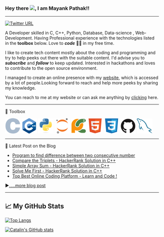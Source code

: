 ### Hey there <img src="https://raw.githubusercontent.com/MartinHeinz/MartinHeinz/master/wave.gif" width="30px">, I am Mayank Pathak!!
-------
[![Twitter URL](https://img.shields.io/twitter/url?label=Check-out%20my%20twitter%20handle&style=social&url=https%3A%2F%2Ftwitter.com%2Fmayankp4513)](https://twitter.com/mayankp4513)

A Developer skilled in C, C++, Python, Database, Data-science , Web-Development. Having Professional experience with the technologies listed in the **toolbox** below.
Love to ***code*** 👨‍💻 in my free time.

I like to create tech content mostly about the coding and programming and try to help peeks out there with the suitable content. I'd advise you to ***subscribe*** and ***follow*** to keep updated. Interested in hackathons and loves to contribute to the open source environment.

I managed to create an online presence with my [website](https://bestcodesource.blogspot.com/), which is accessed by a lot of people.Looking forward to reach and help more peeks by sharing my knowledge.

You can reach to me at my website or can ask me anything by [clicking](https://bestcodesource.blogspot.com/p/contact-us.html) here.


-------
🧰 Toolbox

<img src="https://github.com/devicons/devicon/blob/master/icons/c/c-original.svg" alt="C logo" width="50" height="50" />  <img src= "https://github.com/devicons/devicon/blob/master/icons/cplusplus/cplusplus-original.svg" alt="C++ logo" width="50" height="50" />  <img src="https://github.com/devicons/devicon/blob/master/icons/python/python-original.svg" alt="Python logo" width="50" height="50" />  <img src="https://github.com/devicons/devicon/blob/master/icons/jupyter/jupyter-original.svg" alt="Jupyter logo" width="50" height="50" />  <img src="https://github.com/devicons/devicon/blob/master/icons/pycharm/pycharm-original.svg" alt="Pycharm logo" width="50" height="50" />  <img src="https://github.com/devicons/devicon/blob/master/icons/html5/html5-original.svg" alt="HTML logo" width="50" height="50" />  <img src="https://github.com/devicons/devicon/blob/master/icons/css3/css3-original.svg" alt="CSS logo" width="50" height="50" />  <img src="https://github.com/devicons/devicon/blob/master/icons/github/github-original.svg" alt="Github logo" width="50" height="50" />  <img src="https://github.com/devicons/devicon/blob/master/icons/mysql/mysql-original.svg" alt="Mysql logo" width="50" height="50" />

-------

📘 Latest Post on the Blog
<!-- BLOG-POST-LIST:START-->
- [Program to find difference between two consecutive number](https://bestcodesource.blogspot.com/2021/05/program-to-calculate-difference-between.html)
- [Compare the Triplets - HackerRank Solution in C++](https://bestcodesource.blogspot.com/2021/04/compare-triplets-hackerrank-solution-in.html)
- [Simple Array Sum - HackerRank Solution in C++](https://bestcodesource.blogspot.com/2021/04/simple-array-sum-hackerrank-solution-in.html)
- [Solve Me First - HackerRank Solution in C++](https://bestcodesource.blogspot.com/2021/04/solve-me-first-hackerrank-solution-in-c.html)
- [Top Best Online Coding Platform - Learn and Code !](https://bestcodesource.blogspot.com/2021/04/top-best-online-coding-platform-learn.html)
<!-- BLOG-POST-LIST:END-->


▶[.....more blog post](https://bestcodesource.blogspot.com/)

-------
## &#x1f4c8; My GitHub Stats

[![Top Langs](https://github-readme-stats.vercel.app/api/top-langs/?username=mayankpathak4513&hide=java&theme=radical)](https://github.com/anuraghazra/github-readme-stats)

[![Catalin's GitHub stats](https://github-readme-stats.vercel.app/api?username=mayankpathak4513&theme=radical)](https://github.com/anuraghazra/github-readme-stats)

<!--
**mayankpathak4513/mayankpathak4513** is a ✨ _special_ ✨ repository because its `README.md` (this file) appears on your GitHub profile.

Here are some ideas to get you started:

- 🔭 I’m currently working on ...
- 🌱 I’m currently learning ...
- 👯 I’m looking to collaborate on ...
- 🤔 I’m looking for help with ...
- 💬 Ask me about ...
- 📫 How to reach me: ...
- 😄 Pronouns: ...
- ⚡ Fun fact: ...
-->

